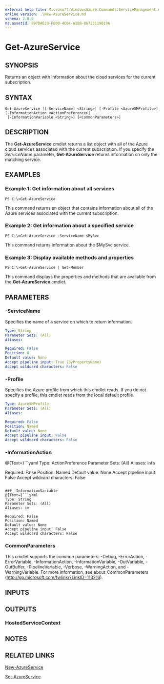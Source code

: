 ```yaml
---
external help file: Microsoft.WindowsAzure.Commands.ServiceManagement.dll-Help.xml
online version: .\New-AzureService.md
schema: 2.0.0
ms.assetid: 897DAE20-FB00-4C04-A1BB-06723119B19A
---
```


# Get-AzureService

## SYNOPSIS
Returns an object with information about the cloud services for the current subscription.

## SYNTAX

```
Get-AzureService [[-ServiceName] <String>] [-Profile <AzureSMProfile>] [-InformationAction <ActionPreference>]
 [-InformationVariable <String>] [<CommonParameters>]
```

## DESCRIPTION
The **Get-AzureService** cmdlet returns a list object with all of the Azure cloud services associated with the current subscription.
If you specify the *ServiceName* parameter, **Get-AzureService** returns information on only the matching service.

## EXAMPLES

### Example 1: Get information about all services
```
PS C:\>Get-AzureService
```

This command returns an object that contains information about all of the Azure services associated with the current subscription.

### Example 2: Get information about a specified service
```
PS C:\>Get-AzureService -ServiceName $MySvc
```

This command returns information about the $MySvc service.

### Example 3: Display available methods and properties
```
PS C:\>Get-AzureService | Get-Member
```

This command displays the properties and methods that are available from the **Get-AzureService** cmdlet.

## PARAMETERS

### -ServiceName
Specifies the name of a service on which to return information.

```yaml
Type: String
Parameter Sets: (All)
Aliases: 

Required: False
Position: 0
Default value: None
Accept pipeline input: True (ByPropertyName)
Accept wildcard characters: False
```

### -Profile
Specifies the Azure profile from which this cmdlet reads.
If you do not specify a profile, this cmdlet reads from the local default profile.

```yaml
Type: AzureSMProfile
Parameter Sets: (All)
Aliases: 

Required: False
Position: Named
Default value: None
Accept pipeline input: False
Accept wildcard characters: False
```

### -InformationAction
@{Text=}```yaml
Type: ActionPreference
Parameter Sets: (All)
Aliases: infa

Required: False
Position: Named
Default value: None
Accept pipeline input: False
Accept wildcard characters: False
```

### -InformationVariable
@{Text=}```yaml
Type: String
Parameter Sets: (All)
Aliases: iv

Required: False
Position: Named
Default value: None
Accept pipeline input: False
Accept wildcard characters: False
```

### CommonParameters
This cmdlet supports the common parameters: -Debug, -ErrorAction, -ErrorVariable, -InformationAction, -InformationVariable, -OutVariable, -OutBuffer, -PipelineVariable, -Verbose, -WarningAction, and -WarningVariable. For more information, see about_CommonParameters (http://go.microsoft.com/fwlink/?LinkID=113216).

## INPUTS

## OUTPUTS

### HostedServiceContext

## NOTES

## RELATED LINKS

[New-AzureService](.\New-AzureService.md)

[Set-AzureService](.\Set-AzureService.md)


